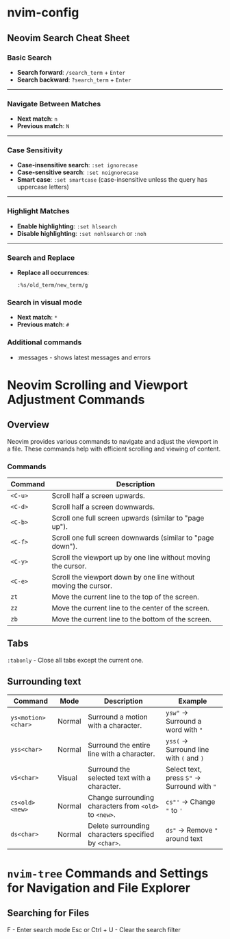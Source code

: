 # nvim-config

## Neovim Search Cheat Sheet

### Basic Search

- **Search forward**: `/search_term` + `Enter`
- **Search backward**: `?search_term` + `Enter`

---

### Navigate Between Matches

- **Next match**: `n`
- **Previous match**: `N`

---

### Case Sensitivity

- **Case-insensitive search**: `:set ignorecase`
- **Case-sensitive search**: `:set noignorecase`
- **Smart case**: `:set smartcase` (case-insensitive unless the query has uppercase letters)

---

### Highlight Matches

- **Enable highlighting**: `:set hlsearch`
- **Disable highlighting**: `:set nohlsearch` or `:noh`

---

### Search and Replace

- **Replace all occurrences**:
  ```vim
  :%s/old_term/new_term/g
  ```

### Search in visual mode

- **Next match**: `*`
- **Previous match**: `#`

### Additional commands

- :messages - shows latest messages and errors

# Neovim Scrolling and Viewport Adjustment Commands

## Overview

Neovim provides various commands to navigate and adjust the viewport in a file. These commands help with efficient scrolling and viewing of content.

### Commands

| Command | Description                                                     |
| ------- | --------------------------------------------------------------- |
| `<C-u>` | Scroll half a screen upwards.                                   |
| `<C-d>` | Scroll half a screen downwards.                                 |
| `<C-b>` | Scroll one full screen upwards (similar to "page up").          |
| `<C-f>` | Scroll one full screen downwards (similar to "page down").      |
| `<C-y>` | Scroll the viewport up by one line without moving the cursor.   |
| `<C-e>` | Scroll the viewport down by one line without moving the cursor. |
| `zt`    | Move the current line to the top of the screen.                 |
| `zz`    | Move the current line to the center of the screen.              |
| `zb`    | Move the current line to the bottom of the screen.              |

## Tabs

`:tabonly` - Close all tabs except the current one.

## Surrounding text

| **Command**        | **Mode** | **Description**                                        | **Example**                                 |
| ------------------ | -------- | ------------------------------------------------------ | ------------------------------------------- |
| `ys<motion><char>` | Normal   | Surround a motion with a character.                    | `ysw"` → Surround a word with `"`           |
| `yss<char>`        | Normal   | Surround the entire line with a character.             | `yss(` → Surround line with `(` and `)`     |
| `vS<char>`         | Visual   | Surround the selected text with a character.           | Select text, press `S"` → Surround with `"` |
| `cs<old><new>`     | Normal   | Change surrounding characters from `<old>` to `<new>`. | `cs"'` → Change `"` to `'`                  |
| `ds<char>`         | Normal   | Delete surrounding characters specified by `<char>`.   | `ds"` → Remove `"` around text              |

# `nvim-tree` Commands and Settings for Navigation and File Explorer

## Searching for Files

F - Enter search mode
Esc or Ctrl + U - Clear the search filter

```

```
